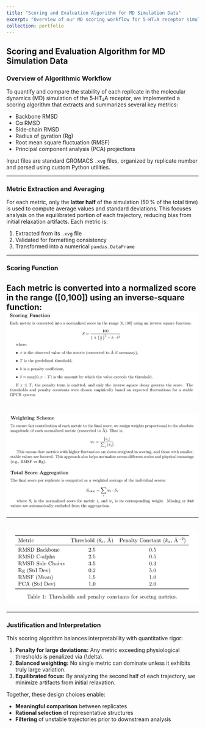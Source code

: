 ```yaml
---
title: "Scoring and Evaluation Algorithm for MD Simulation Data"
excerpt: "Overview of our MD scoring workflow for 5‑HT₂A receptor simulations."
collection: portfolio
---
```


## Scoring and Evaluation Algorithm for MD Simulation Data

### Overview of Algorithmic Workflow

To quantify and compare the stability of each replicate in the molecular dynamics (MD) simulation of the 5‑HT₂A receptor, we implemented a scoring algorithm that extracts and summarizes several key metrics:

- Backbone RMSD  
- Cα RMSD  
- Side‑chain RMSD  
- Radius of gyration (Rg)  
- Root mean square fluctuation (RMSF)  
- Principal component analysis (PCA) projections  

Input files are standard GROMACS `.xvg` files, organized by replicate number and parsed using custom Python utilities.

---

### Metric Extraction and Averaging

For each metric, only the **latter half** of the simulation (50 % of the total time) is used to compute average values and standard deviations. This focuses analysis on the equilibrated portion of each trajectory, reducing bias from initial relaxation artifacts. Each metric is:

1. Extracted from its `.xvg` file  
2. Validated for formatting consistency  
3. Transformed into a numerical `pandas.DataFrame`

---

### Scoring Function

Each metric is converted into a normalized score in the range \([0,100]\) using an inverse‑square function:
<br/><img src='/images/scoring-function.png'>
---

<br/><img src='/images/weighting-scheme.png'>

---

<br/><img src='/images/score-matrix.png'>

---

### Justification and Interpretation

This scoring algorithm balances interpretability with quantitative rigor:

1. **Penalty for large deviations:** Any metric exceeding physiological thresholds is penalized via \(\delta\).  
2. **Balanced weighting:** No single metric can dominate unless it exhibits truly large variation.  
3. **Equilibrated focus:** By analyzing the second half of each trajectory, we minimize artifacts from initial relaxation.

Together, these design choices enable:

- **Meaningful comparison** between replicates  
- **Rational selection** of representative structures  
- **Filtering** of unstable trajectories prior to downstream analysis  

